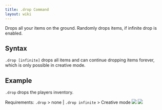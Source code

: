 ```yaml
---
title: .drop Command
layout: wiki
---
```

Drops all your items on the ground. Randomly drops items, if infinite drop is enabled.

## Syntax
`.drop [infinite]` drops all items and can continue dropping items forever, which is only possible in creative mode.

## Example
`.drop` drops the players inventory.

Requirements: `.drop` > none | `.drop infinite` > Creative mode
![](http://puu.sh/hJnUc/0528e202a8.png)
![](http://puu.sh/hJnWD/f1b5e7ff94.png)
